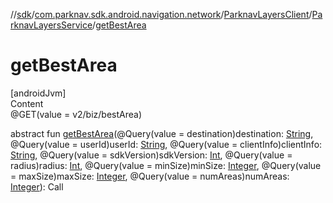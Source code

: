 //[sdk](../../../../index.md)/[com.parknav.sdk.android.navigation.network](../../index.md)/[ParknavLayersClient](../index.md)/[ParknavLayersService](index.md)/[getBestArea](get-best-area.md)



# getBestArea  
[androidJvm]  
Content  
@GET(value = v2/biz/bestArea)  
  
abstract fun [getBestArea](get-best-area.md)(@Query(value = destination)destination: [String](https://developer.android.com/reference/kotlin/java/lang/String.html), @Query(value = userId)userId: [String](https://developer.android.com/reference/kotlin/java/lang/String.html), @Query(value = clientInfo)clientInfo: [String](https://developer.android.com/reference/kotlin/java/lang/String.html), @Query(value = sdkVersion)sdkVersion: [Int](https://kotlinlang.org/api/latest/jvm/stdlib/kotlin/-int/index.html), @Query(value = radius)radius: [Int](https://kotlinlang.org/api/latest/jvm/stdlib/kotlin/-int/index.html), @Query(value = minSize)minSize: [Integer](https://developer.android.com/reference/kotlin/java/lang/Integer.html), @Query(value = maxSize)maxSize: [Integer](https://developer.android.com/reference/kotlin/java/lang/Integer.html), @Query(value = numAreas)numAreas: [Integer](https://developer.android.com/reference/kotlin/java/lang/Integer.html)): Call<FeatureCollection>  



